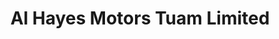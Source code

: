 ---
title: "Al Hayes Motors Tuam Limited"
url: /tuam/al-hayes-motors-tuam-limited/
shop: Autohaus
---